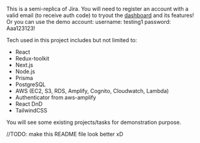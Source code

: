 This is a semi-replica of Jira.
You will need to register an account with a valid email (to receive auth code) to tryout the [dashboard](https://main.d7fqemi70qbqc.amplifyapp.com/) and its features!
Or you can use the demo account:
username: testing1
password: Aaa123123!

Tech used in this project includes but not limited to:

- React
- Redux-toolkit
- Next.js
- Node.js
- Prisma
- PostgreSQL
- AWS (EC2, S3, RDS, Amplify, Cognito, Cloudwatch, Lambda)
- Authenticator from aws-amplify
- React DnD
- TailwindCSS

You will see some existing projects/tasks for demonstration purpose.



//TODO: make this README file look better xD
